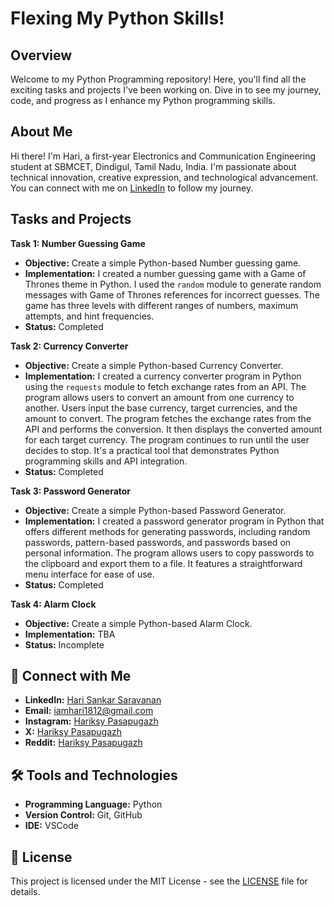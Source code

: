 # Flexing My Python Skills!

## Overview
Welcome to my Python Programming repository! Here, you'll find all the exciting tasks and projects I've been working on. Dive in to see my journey, code, and progress as I enhance my Python programming skills.

## About Me
Hi there! I'm Hari, a first-year Electronics and Communication Engineering student at SBMCET, Dindigul, Tamil Nadu, India. I'm passionate about technical innovation, creative expression, and technological advancement. You can connect with me on [LinkedIn](https://www.linkedin.com/in/hari-sankar-saravanan-835768229/) to follow my journey.

## Tasks and Projects
**Task 1: Number Guessing Game**

* **Objective:** Create a simple Python-based Number guessing game.
* **Implementation:** I created a number guessing game with a Game of Thrones theme in Python. I used the `random` module to generate random messages with Game of Thrones references for incorrect guesses. The game has three levels with different ranges of numbers, maximum attempts, and hint frequencies.
* **Status:** Completed

**Task 2: Currency Converter**

* **Objective:** Create a simple Python-based Currency Converter.
* **Implementation:** I created a currency converter program in Python using the `requests` module to fetch exchange rates from an API. The program allows users to convert an amount from one currency to another. Users input the base currency, target currencies, and the amount to convert. The program fetches the exchange rates from the API and performs the conversion. It then displays the converted amount for each target currency. The program continues to run until the user decides to stop. It's a practical tool that demonstrates Python programming skills and API integration.
* **Status:** Completed

**Task 3: Password Generator**

* **Objective:** Create a simple Python-based Password Generator.
* **Implementation:** I created a password generator program in Python that offers different methods for generating passwords, including random passwords, pattern-based passwords, and passwords based on personal information. The program allows users to copy passwords to the clipboard and export them to a file. It features a straightforward menu interface for ease of use.
* **Status:** Completed

**Task 4: Alarm Clock**

* **Objective:** Create a simple Python-based Alarm Clock.
* **Implementation:** TBA
* **Status:** Incomplete

## 🤝 Connect with Me
- **LinkedIn:** [Hari Sankar Saravanan](https://www.linkedin.com/in/hari-sankar-saravanan)
- **Email:** iamhari1812@gmail.com
- **Instagram:** [Hariksy Pasapugazh](https://instagram.com/hariksy.18)
- **X:** [Hariksy Pasapugazh](https://x.com/hariksy18)
- **Reddit:** [Hariksy Pasapugazh](https://www.reddit.com/user/Hary_1812/)

## 🛠️ Tools and Technologies
- **Programming Language:** Python
- **Version Control:** Git, GitHub
- **IDE:** VSCode

## 📄 License
This project is licensed under the MIT License - see the [LICENSE](LICENSE) file for details.
